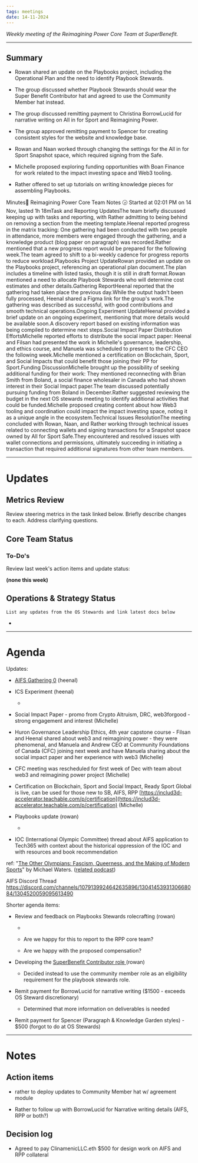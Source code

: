 ```yaml
---
tags: meetings
date: 14-11-2024
---
```

_Weekly meeting of the Reimagining Power Core Team at SuperBenefit._

---

## Summary

- Rowan shared an update on the Playbooks project, including the Operational Plan and the need to identify Playbook Stewards.

- The group discussed whether Playbook Stewards should wear the Super Benefit Contributor hat and agreed to use the Community Member hat instead.

- The group discussed remitting payment to Christina BorrowLucid for narrative writing on All in for Sport and Reimagining Power.

- The group approved remitting payment to Spencer for creating consistent styles for the website and knowledge base.

- Rowan and Naan worked through changing the settings for the All in for Sport Snapshot space, which required signing from the Safe.

- Michelle proposed exploring funding opportunities with Boan Finance for work related to the impact investing space and Web3 tooling.

- Rather offered to set up tutorials on writing knowledge pieces for assembling Playbooks.

Minutes📝 Reimagining Power Core Team Notes 🕞 Started at 02:01 PM on 14 Nov, lasted 1h 18mTask and Reporting UpdatesThe team briefly discussed keeping up with tasks and reporting, with Rather admitting to being behind on removing a section from the meeting template.Heenal reported progress in the matrix tracking: One gathering had been conducted with two people in attendance, more members were engaged through the gathering, and a knowledge product (blog paper on paragraph) was recorded.Rather mentioned that a new progress report would be prepared for the following week.The team agreed to shift to a bi-weekly cadence for progress reports to reduce workload.Playbooks Project UpdateRowan provided an update on the Playbooks project, referencing an operational plan document.The plan includes a timeline with listed tasks, though it is still in draft format.Rowan mentioned a need to allocate Playbook Stewards who will determine cost estimates and other details.Gathering ReportHeenal reported that the gathering had taken place the previous day.While the output hadn't been fully processed, Heenal shared a Figma link for the group's work.The gathering was described as successful, with good contributions and smooth technical operations.Ongoing Experiment UpdateHeenal provided a brief update on an ongoing experiment, mentioning that more details would be available soon.A discovery report based on existing information was being compiled to determine next steps.Social Impact Paper Distribution EffortsMichelle reported efforts to distribute the social impact paper: Heenal and Filsan had presented the work in Michelle's governance, leadership, and ethics course, and Manuela was scheduled to present to the CFC CEO the following week.Michelle mentioned a certification on Blockchain, Sport, and Social Impacts that could benefit those joining their PP for Sport.Funding DiscussionMichelle brought up the possibility of seeking additional funding for their work: They mentioned reconnecting with Brian Smith from Boland, a social finance wholesaler in Canada who had shown interest in their Social Impact paper.The team discussed potentially pursuing funding from Boland in December.Rather suggested reviewing the budget in the next OS stewards meeting to identify additional activities that could be funded.Michelle proposed creating content about how Web3 tooling and coordination could impact the impact investing space, noting it as a unique angle in the ecosystem.Technical Issues ResolutionThe meeting concluded with Rowan, Naan, and Rather working through technical issues related to connecting wallets and signing transactions for a Snapshot space owned by All for Sport Safe.They encountered and resolved issues with wallet connections and permissions, ultimately succeeding in initiating a transaction that required additional signatures from other team members.

---

# Updates

## Metrics Review

Review steering metrics in the task linked below. Briefly describe changes to each. Address clarifying questions.

 

## Core Team Status

### To-Do's

Review last week's action items and update status:

**(none this week)**

## Operations & Strategy Status

`List any updates from the OS Stewards and link latest docs below`

-  

---

# Agenda

Updates:

- [AIFS Gathering 0](https://www.bonfire.xyz/allinforsport/gatherings-co-creation-session) (heenal)

- ICS Experiment (heenal)

  -  

- Social Impact Paper - promo from Crypto Altruism, DRC, web3forgood - strong engagement and interest (Michelle)

- Huron Governance Leadership Ethics, 4th year capstone course - Filsan and Heenal shared about web3 and reimagining power - they were phenomenal, and Manuela and Andrew CEO at Community Foundations of Canada (CFC) joining next week and have Manuela sharing about the social impact paper and her experience with web3 (Michelle)

- CFC meeting was rescheduled for first week of Dec with team about web3 and reimagining power project (Michelle)

- Certification on Blockchain, Sport and Social Impact, Ready Sport Global is live, can be used for those new to SB, AIFS, RPP [https://includ3d-accelerator.teachable.com/p/certification](https://includ3d-accelerator.teachable.com/p/certification) (Michelle)

- Playbooks update (rowan)

  -   

- IOC (International Olympic Committee) thread about AIFS application to Tech365 with context about the historical oppression of the IOC and with resources and book recommendation 

 ref: "[The Other Olympians: Fascism, Queerness, and the Making of Modern Sports](https://www.goodreads.com/book/show/195790616-the-other-olympians)" by Michael Waters. ([related podcast](https://www.edgeofsports.com/podcast/the-trans-history-embedded-in-hitlers-1936-olympics/index.html))

 AIFS Discord Thread https://discord.com/channels/1079139924642635896/1304145393130668084/1304520059095613490 

Shorter agenda items:

- Review and feedback on Playbooks Stewards rolecrafting (rowan)

  -   

  - Are we happy for this to report to the RPP core team?

  - Are we happy with the proposed compensation?

- Developing the [SuperBenefit Contributor role ](https://app.hatsprotocol.xyz/trees/10/30?hatId=30.3.1) (rowan)

  - Decided instead to use the community member role as an eligibility requirement for the playbook stewards role. 

- Remit payment for BorrowLucid for narrative writing ($1500 - exceeds OS Steward discretionary)

  - Determined that more information on deliverables is needed

- Remit payment for Spencer (Paragraph & Knowledge Garden styles) - $500 (forgot to do at OS Stewards)

---

# Notes

## Action items

- rather to deploy updates to Community Member hat w/ agreement module

- Rather to follow up with BorrowLucid for Narrative writing details (AIFS, RPP or both?)

## Decision log

-    Agreed to pay ClinamenicLLC.eth $500 for design work on AIFS and RPP collateral 